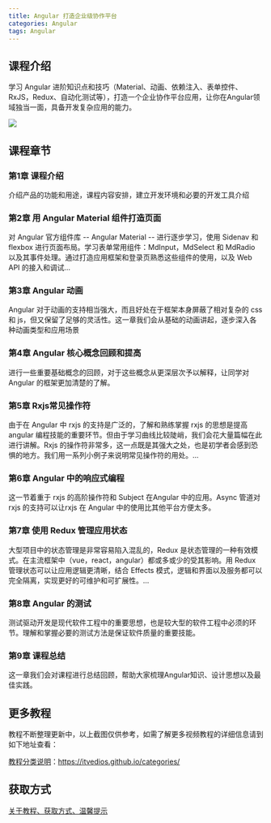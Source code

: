 ```yaml
---
title: Angular 打造企业级协作平台
categories: Angular
tags: Angular
---
```


## 课程介绍

学习 Angular 进阶知识点和技巧（Material、动画、依赖注入、表单控件、RxJS，Redux、自动化测试等），打造一个企业协作平台应用，让你在Angular领域独当一面，具备开发复杂应用的能力。

![](http://oqn6ggw87.bkt.clouddn.com/Angular打造企业级协作平台.png)

<!--more-->

## 课程章节

### 第1章 课程介绍

介绍产品的功能和用途，课程内容安排，建立开发环境和必要的开发工具介绍

### 第2章 用 Angular Material 组件打造页面

对 Angular 官方组件库 -- Angular Material -- 进行逐步学习，使用 Sidenav 和 flexbox 进行页面布局。学习表单常用组件：MdInput，MdSelect 和 MdRadio 以及其事件处理。通过打造应用框架和登录页熟悉这些组件的使用，以及 Web API 的接入和调试...

### 第3章 Angular 动画

Angular 对于动画的支持相当强大，而且好处在于框架本身屏蔽了相对复杂的 css 和 js，但又保留了足够的灵活性。这一章我们会从基础的动画讲起，逐步深入各种动画类型和应用场景

### 第4章 Angular 核心概念回顾和提高

进行一些重要基础概念的回顾，对于这些概念从更深层次予以解释，让同学对 Angular 的框架更加清楚的了解。

### 第5章 Rxjs常见操作符

由于在 Angular 中 rxjs 的支持是广泛的，了解和熟练掌握 rxjs 的思想是提高 angular 编程技能的重要环节。但由于学习曲线比较陡峭，我们会花大量篇幅在此进行讲解。Rxjs 的操作符非常多，这一点既是其强大之处，也是初学者会感到恐惧的地方。我们用一系列小例子来说明常见操作符的用处。...

### 第6章 Angular 中的响应式编程

这一节着重于 rxjs 的高阶操作符和 Subject 在Angular 中的应用。Async 管道对 rxjs 的支持可以让rxjs 在 Angular 中的使用比其他平台方便太多。

### 第7章 使用 Redux 管理应用状态

大型项目中的状态管理是非常容易陷入混乱的，Redux 是状态管理的一种有效模式。在主流框架中（vue，react，angular）都或多或少的受其影响。用 Redux 管理状态可以让应用逻辑更清晰，结合 Effects 模式，逻辑和界面以及服务都可以完全隔离，实现更好的可维护和可扩展性。...

### 第8章 Angular 的测试

测试驱动开发是现代软件工程中的重要思想，也是较大型的软件工程中必须的环节。理解和掌握必要的测试方法是保证软件质量的重要技能。

### 第9章 课程总结

这一章我们会对课程进行总结回顾，帮助大家梳理Angular知识、设计思想以及最佳实践。

## 更多教程

教程不断整理更新中，以上截图仅供参考，如需了解更多视频教程的详细信息请到如下地址查看：

[教程分类说明](https://itvedios.github.io/categories/)：<https://itvedios.github.io/categories/>

## 获取方式

[关于教程、获取方式、温馨提示](https://itvedios.github.io/about/)